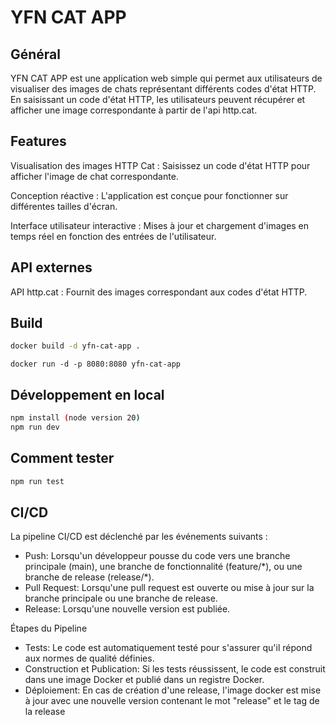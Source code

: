 # YFN CAT APP
## Général
YFN CAT APP est une application web simple qui permet aux utilisateurs de visualiser des images de chats représentant différents codes d'état HTTP. En saisissant un code d'état HTTP, les utilisateurs peuvent récupérer et afficher une image correspondante à partir de l'api http.cat.
## Features
Visualisation des images HTTP Cat : Saisissez un code d'état HTTP pour afficher l'image de chat correspondante.

Conception réactive : L'application est conçue pour fonctionner sur différentes tailles d'écran.

Interface utilisateur interactive : Mises à jour et chargement d'images en temps réel en fonction des entrées de l'utilisateur.

## API externes
API http.cat : Fournit des images correspondant aux codes d'état HTTP.

## Build

```bash
docker build -d yfn-cat-app .
```
```
docker run -d -p 8080:8080 yfn-cat-app
```
## Développement en local
```bash
npm install (node version 20)
npm run dev
```

## Comment tester
```bash
npm run test
```

## CI/CD

La pipeline CI/CD est déclenché par les événements suivants :

- Push: Lorsqu'un développeur pousse du code vers une branche principale (main), une branche de fonctionnalité (feature/\*), ou une branche de release (release/\*).
- Pull Request: Lorsqu'une pull request est ouverte ou mise à jour sur la branche principale ou une branche de release.
- Release: Lorsqu'une nouvelle version est publiée.

Étapes du Pipeline

- Tests: Le code est automatiquement testé pour s'assurer qu'il répond aux normes de qualité définies.
- Construction et Publication: Si les tests réussissent, le code est construit dans une image Docker et publié dans un registre Docker.
- Déploiement: En cas de création d'une release, l'image docker est mise à jour avec une nouvelle version contenant le mot "release" et le tag de la release